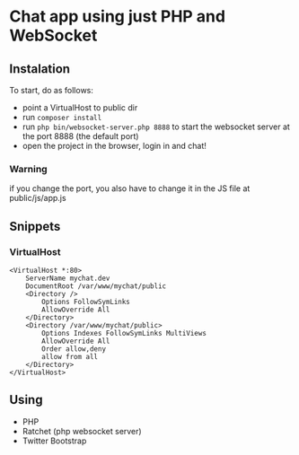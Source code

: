 # Chat app using just PHP and WebSocket

## Instalation
To start, do as follows:

* point a VirtualHost to public dir
* run <code>composer install</code> 
* run <code>php bin/websocket-server.php 8888</code> to start the websocket server at the port 8888 (the default port)
* open the project in the browser, login in and chat!

### Warning
if you change the port, you also have to change it in the JS file at public/js/app.js

## Snippets
### VirtualHost
    <VirtualHost *:80>
        ServerName mychat.dev
        DocumentRoot /var/www/mychat/public
        <Directory />
            Options FollowSymLinks
            AllowOverride All
        </Directory>
        <Directory /var/www/mychat/public>
            Options Indexes FollowSymLinks MultiViews
            AllowOverride All
            Order allow,deny
            allow from all
        </Directory>
    </VirtualHost>

## Using
* PHP
* Ratchet (php websocket server)
* Twitter Bootstrap
